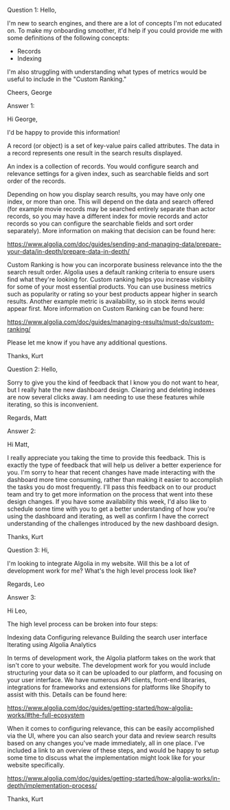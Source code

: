 Question 1:
Hello,

I'm new to search engines, and there are a lot of concepts I'm not educated on. To make my onboarding smoother, it'd help if you could provide me with some definitions of the following concepts:
- Records
- Indexing

I'm also struggling with understanding what types of metrics would be useful to include in the "Custom Ranking." 

Cheers,
George

Answer 1:

Hi George,

I'd be happy to provide this information! 

A record (or object) is a set of key-value pairs called attributes. The data in a record represents one result in the search results displayed. 

An index is a collection of records. You would configure search and relevance settings for a given index, such as searchable fields and sort order of the records.

Depending on how you display search results, you may have only one index, or more than one. This will depend on the data and search offered (for example movie records may be searched entirely separate than actor records, so you may have a different index for movie records and actor records so you can configure the searchable fields and sort order separately). More information on making that decision can be found here:

https://www.algolia.com/doc/guides/sending-and-managing-data/prepare-your-data/in-depth/prepare-data-in-depth/

Custom Ranking is how you can incorporate business relevance into the the search result order. Algolia uses a default ranking criteria to ensure users find what they're looking for. Custom ranking helps you increase visibility for some of your most essential products. You can use business metrics such as popularity or rating so your best products appear higher in search results. Another example metric is availability, so in stock items would appear first. More information on Custom Ranking can be found here:

https://www.algolia.com/doc/guides/managing-results/must-do/custom-ranking/

Please let me know if you have any additional questions.

Thanks,
Kurt






Question 2:
Hello,

Sorry to give you the kind of feedback that I know you do not want to hear, but I really hate the new dashboard design. Clearing and deleting indexes are now several clicks away. I am needing to use these features while iterating, so this is inconvenient.

Regards,
Matt

Answer 2:

Hi Matt,

I really appreciate you taking the time to provide this feedback. This is exactly the type of feedback that will help us deliver a better experience for you. I'm sorry to hear that recent changes have made interacting with the dashboard more time consuming, rather than making it easier to accomplish the tasks you do most frequently. I'll pass this feedback on to our product team and try to get more information on the process that went into these design changes. If you have some availability this week, I'd also like to schedule some time with you to get a better understanding of how you're using the dashboard and iterating, as well as confirm I have the correct understanding of the challenges introduced by the new dashboard design.

Thanks,
Kurt

Question 3:
Hi,

I'm looking to integrate Algolia in my website. Will this be a lot of development work for me? What's the high level process look like?

Regards,
Leo

Answer 3:

Hi Leo,

The high level process can be broken into four steps:

Indexing data
Configuring relevance
Building the search user interface
Iterating using Algolia Analytics

In terms of development work, the Algolia platform takes on the work that isn't core to your website. The development work for you would include structuring your data so it can be uploaded to our platform, and focusing on your user interface. We have numerous API clients, front-end libraries, integrations for frameworks and extensions for platforms like Shopify to assist with this. Details can be found here:

https://www.algolia.com/doc/guides/getting-started/how-algolia-works/#the-full-ecosystem

When it comes to configuring relevance, this can be easily accomplished via the UI, where you can also search your data and review search results based on any changes you've made immediately, all in one place. I've included a link to an overview of these steps, and would be happy to setup some time to discuss what the implementation might look like for your website specifically.

https://www.algolia.com/doc/guides/getting-started/how-algolia-works/in-depth/implementation-process/

Thanks,
Kurt

